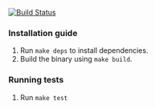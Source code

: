 [![Build Status](https://travis-ci.org/UNINETT/appstore.svg?branch=master)](https://travis-ci.org/UNINETT/appstore)
### Installation guide
1. Run `make deps` to install dependencies.
2. Build the binary using `make build`.

### Running tests
1. Run `make test`
